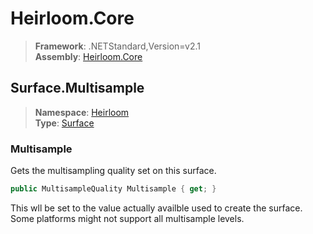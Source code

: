 # Heirloom.Core

> **Framework**: .NETStandard,Version=v2.1  
> **Assembly**: [Heirloom.Core][0]  

## Surface.Multisample

> **Namespace**: [Heirloom][0]  
> **Type**: [Surface][1]  

### Multisample

Gets the multisampling quality set on this surface.

```cs
public MultisampleQuality Multisample { get; }
```

This wll be set to the value actually availble used to create the surface. Some platforms might not support all multisample levels.

[0]: ../../../Heirloom.Core.md
[1]: ../Surface.md
